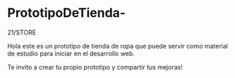 # PrototipoDeTienda-
21/STORE

Hola este es un prototipo de tienda de ropa que puede servir
como material de estudio para iniciar en el desarrollo web.

Te invito a crear tu propio prototipo y compartir tus mejoras!

